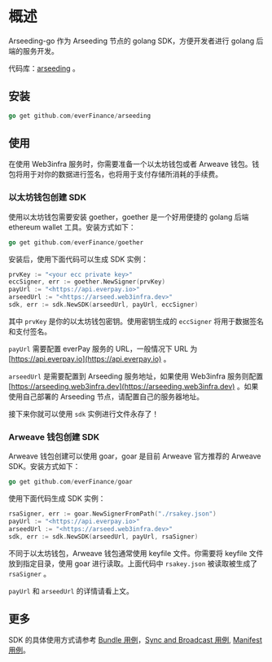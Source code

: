 # 概述

Arseeding-go 作为 Arseeding 节点的 golang SDK，方便开发者进行 golang 后端的服务开发。

代码库：[arseeding](https://github.com/everFinance/arseeding) 。

## 安装

```go
go get github.com/everFinance/arseeding
```

## 使用

在使用 Web3infra 服务时，你需要准备一个以太坊钱包或者 Arweave 钱包。钱包将用于对你的数据进行签名，也将用于支付存储所消耗的手续费。

### 以太坊钱包创建 SDK

使用以太坊钱包需要安装 goether，goether 是一个好用便捷的 golang 后端 ethereum wallet 工具。安装方式如下：

```go
go get github.com/everFinance/goether
```

安装后，使用下面代码可以生成 SDK 实例：

```go
prvKey := "<your ecc private key>"
eccSigner, err := goether.NewSigner(prvKey)
payUrl := "<https://api.everpay.io>"
arseedUrl := "<https://arseed.web3infra.dev>"
sdk, err := sdk.NewSDK(arseedUrl, payUrl, eccSigner)
```

其中 `prvKey` 是你的以太坊钱包密钥。使用密钥生成的 `eccSigner` 将用于数据签名和支付签名。

`payUrl` 需要配置 everPay 服务的 URL，一般情况下 URL 为 [https://api.everpay.io](https://api.everpay.io) 。

`arseedUrl` 是需要配置到 Arseeding 服务地址，如果使用 Web3infra 服务则配置 [https://arseeding.web3infra.dev](https://arseeding.web3infra.dev) 。如果使用自己部署的 Arseeding 节点，请配置自己的服务器地址。

接下来你就可以使用 `sdk` 实例进行文件永存了！

### Arweave 钱包创建 SDK

Arweave 钱包创建可以使用 goar，goar 是目前 Arweave 官方推荐的 Arweave SDK。安装方式如下：

```go
go get github.com/everFinance/goar
```

使用下面代码生成 SDK 实例：

```go
rsaSigner, err := goar.NewSignerFromPath("./rsakey.json")
payUrl := "<https://api.everpay.io>"
arseedUrl := "<https://arseed.web3infra.dev>"
sdk, err := sdk.NewSDK(arseedUrl, payUrl, rsaSigner)
```

不同于以太坊钱包，Arweave 钱包通常使用 keyfile 文件。你需要将 keyfile 文件放到指定目录，使用 goar 进行读取。上面代码中 `rsakey.json` 被读取被生成了 `rsaSigner` 。

`payUrl` 和 `arseedUrl` 的详情请看上文。

## 更多

SDK 的具体使用方式请参考 [Bundle 用例](bundle.md)，[Sync and Broadcast 用例](sync_broadcast.md), [Manifest 用例](manifest.md)。